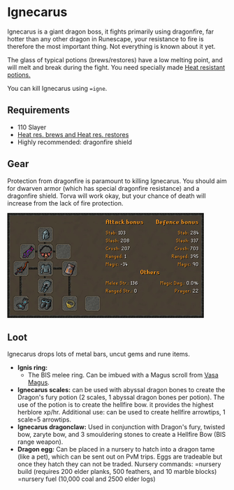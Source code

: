 # Ignecarus

Ignecarus is a giant dragon boss, it fights primarily using dragonfire, far hotter than any other dragon in Runescape, your resistance to fire is therefore the most important thing. Not everything is known about it yet.

The glass of typical potions \(brews/restores\) have a low melting point, and will melt and break during the fight. You need specially made [Heat resistant potions.](../../custom-items/misc.md#heat-res-potions)

You can kill Ignecarus using `=igne`.

## Requirements

* 110 Slayer
* [Heat res. brews and Heat res. restores](../../custom-items/misc.md#heat-res-potions)
* Highly recommended: dragonfire shield

## Gear

Protection from dragonfire is paramount to killing Ignecarus. You should aim for dwarven armor \(which has special dragonfire resistance\) and a dragonfire shield. Torva will work okay, but your chance of death will increase from the lack of fire protection.

![BiS gear for Ignecarus](../../.gitbook/assets/osbot%20%284%29.png)

## Loot

Ignecarus drops lots of metal bars, uncut gems and rune items.

* **Ignis ring:**
  * The BIS melee ring. Can be imbued with a Magus scroll from [Vasa Magus](../vasa-magus.md#loot).
* **Ignecarus scales:** can be used with abyssal dragon bones to create the Dragon's fury potion \(2 scales, 1 abyssal dragon bones per potion\). The use of the potion is to create the hellfire bow. it provides the highest herblore xp/hr. Additional use: can be used to create hellfire arrowtips, 1 scale=5 arrowtips.
* **Ignecarus dragonclaw:** Used in conjunction with Dragon's fury, twisted bow, zaryte bow, and 3 smouldering stones to create a Hellfire Bow \(BIS range weapon\). 
* **Dragon egg**_**:**_ Can be placed in a nursery to hatch into a dragon tame \(like a pet\), which can be sent out on PvM trips. Eggs are tradeable but once they hatch they can not be traded.  Nursery commands: =nursery build \(requires 200 elder planks, 500 feathers, and 10 marble blocks\)  =nursery fuel \(10,000 coal and 2500 elder logs\)



